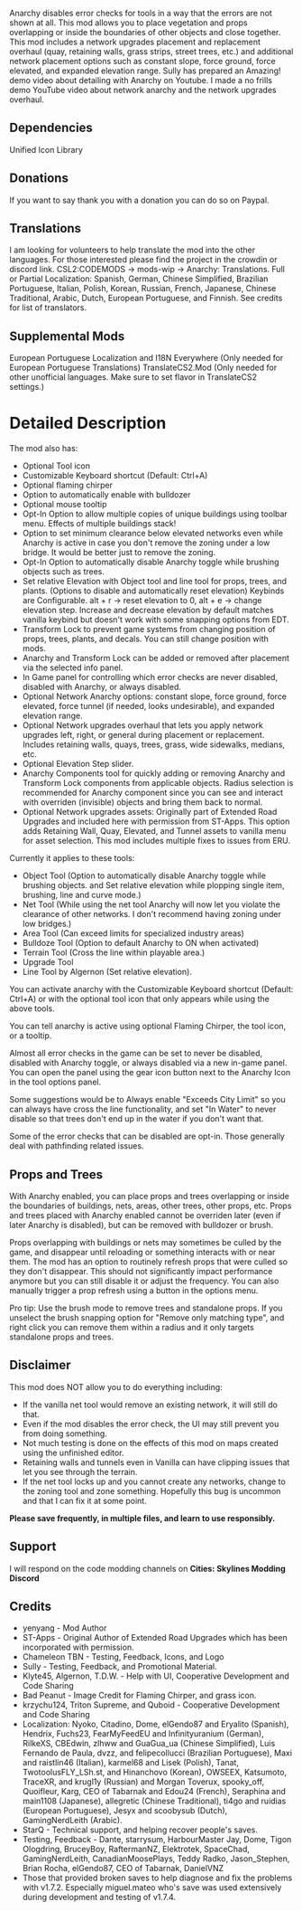 Anarchy disables error checks for tools in a way that the errors are not shown at all.
This mod allows you to place vegetation and props overlapping or inside the boundaries of other objects and close together.
This mod includes a network upgrades placement and replacement overhaul (quay, retaining walls, grass strips, street trees, etc.) and additional network placement options such as constant slope, force ground, force elevated, and expanded elevation range.
Sully has prepared an Amazing! demo video about detailing with Anarchy on Youtube. I made a no frills demo YouTube video about network anarchy and the network upgrades overhaul.

## Dependencies
Unified Icon Library

## Donations
If you want to say thank you with a donation you can do so on Paypal.

## Translations
I am looking for volunteers to help translate the mod into the other languages. For those interested please find the project in the crowdin or discord link. CSL2:CODEMODS -> mods-wip -> Anarchy: Translations.
Full or Partial Localization: Spanish, German, Chinese Simplified, Brazilian Portuguese, Italian, Polish, Korean, Russian, French, Japanese, Chinese Traditional, Arabic, Dutch, European Portuguese, and Finnish. See credits for list of translators.

## Supplemental Mods
European Portuguese Localization and I18N Everywhere (Only needed for European Portuguese Translations)
TranslateCS2.Mod (Only needed for other unofficial languages. Make sure to set flavor in TranslateCS2 settings.)

# Detailed Description
The mod also has: 
* Optional Tool icon
* Customizable Keyboard shortcut (Default: Ctrl+A)
* Optional flaming chirper
* Option to automatically enable with bulldozer
* Optional mouse tooltip
* Opt-In Option to allow multiple copies of unique buildings using toolbar menu. Effects of multiple buildings stack!
* Option to set minimum clearance below elevated networks even while Anarchy is active in case you don't remove the zoning under a low bridge. It would be better just to remove the zoning.
* Opt-In Option to automatically disable Anarchy toggle while brushing objects such as trees.
* Set relative Elevation with Object tool and line tool for props, trees, and plants. (Options to disable and automatically reset elevation) Keybinds are Configurable. alt + r -> reset elevation to 0, alt + e -> change elevation step. Increase and decrease elevation by default matches vanilla keybind but doesn't work with some snapping options from EDT.
* Transform Lock to prevent game systems from changing position of props, trees, plants, and decals. You can still change position with mods.
* Anarchy and Transform Lock can be added or removed after placement via the selected info panel.
* In Game panel for controlling which error checks are never disabled, disabled with Anarchy, or always disabled.
* Optional Network Anarchy options: constant slope, force ground, force elevated, force tunnel (if needed, looks undesirable), and expanded elevation range.
* Optional Network upgrades overhaul that lets you apply network upgrades left, right, or general during placement or replacement. Includes retaining walls, quays, trees, grass, wide sidewalks, medians, etc.
* Optional Elevation Step slider.
* Anarchy Components tool for quickly adding or removing Anarchy and Transform Lock components from applicable objects. Radius selection is recommended for Anarchy component since you can see and interact with overriden (invisible) objects and bring them back to normal.
* Optional Network upgrades assets: Originally part of Extended Road Upgrades and included here with permission from ST-Apps. This option adds Retaining Wall, Quay, Elevated, and Tunnel assets to vanilla menu for asset selection. This mod includes multiple fixes to issues from ERU.
 
Currently it applies to these tools:
* Object Tool (Option to automatically disable Anarchy toggle while brushing objects. and Set relative elevation while plopping single item, brushing, line and curve mode.)
* Net Tool (While using the net tool Anarchy will now let you violate the clearance of other networks. I don't recommend having zoning under low bridges.)
* Area Tool (Can exceed limits for specialized industry areas)
* Bulldoze Tool (Option to default Anarchy to ON when activated)
* Terrain Tool (Cross the line within playable area.)
* Upgrade Tool
* Line Tool by Algernon (Set relative elevation).

You can activate anarchy with the Customizable Keyboard shortcut (Default: Ctrl+A) or with the optional tool icon that only appears while using the above tools.

You can tell anarchy is active using optional Flaming Chirper, the tool icon, or a tooltip.

Almost all error checks in the game can be set to never be disabled, disabled with Anarchy toggle, or always disabled via a new in-game panel. You can open the panel using the gear icon button next to the Anarchy Icon in the tool options panel.

Some suggestions would be to Always enable "Exceeds City Limit" so you can always have cross the line functionality, and set "In Water" to never disable so that trees don't end up in the water if you don't want that.

Some of the error checks that can be disabled are opt-in. Those generally deal with pathfinding related issues.

## Props and Trees
With Anarchy enabled, you can place props and trees overlapping or inside the boundaries of buildings, nets, areas, other trees, other props, etc. Props and trees placed with Anarchy enabled cannot be overriden later (even if later Anarchy is disabled), but can be removed with bulldozer or brush.

Props overlapping with buildings or nets may sometimes be culled by the game, and disappear until reloading or something interacts with or near them.
The mod has an option to routinely refresh props that were culled so they don't disappear. This should not significantly impact performance anymore but you can still disable it or adjust the frequency.
You can also manually trigger a prop refresh using a button in the options menu.

Pro tip: Use the brush mode to remove trees and standalone props. If you unselect the brush snapping option for "Remove only matching type", and right click you can remove them within a radius and it only targets standalone props and trees.

## Disclaimer
This mod does NOT allow you to do everything including:
* If the vanilla net tool would remove an existing network, it will still do that.
* Even if the mod disables the error check, the UI may still prevent you from doing something.
* Not much testing is done on the effects of this mod on maps created using the unfinished editor.
* Retaining walls and tunnels even in Vanilla can have clipping issues that let you see through the terrain.
* If the net tool locks up and you cannot create any networks, change to the zoning tool and zone something. Hopefully this bug is uncommon and that I can fix it at some point.

**Please save frequently, in multiple files, and learn to use responsibly.**

## Support
I will respond on the code modding channels on **Cities: Skylines Modding Discord**

## Credits 
* yenyang - Mod Author
* ST-Apps - Original Author of Extended Road Upgrades which has been incorporated with permission.
* Chameleon TBN - Testing, Feedback, Icons, and Logo
* Sully - Testing, Feedback, and Promotional Material.
* Klyte45, Algernon, T.D.W. - Help with UI, Cooperative Development and Code Sharing
* Bad Peanut - Image Credit for Flaming Chirper, and grass icon.
* krzychu124, Triton Supreme, and Quboid - Cooperative Development and Code Sharing
* Localization: Nyoko, Citadino, Dome, elGendo87 and Eryalito (Spanish), Hendrix, Fuchs23, FearMyFeedEU and Infinityuranium (German), RilkeXS, CBEdwin, zlhww and GuaGua_ua (Chinese Simplified), Luis Fernando de Paula, dvzz, and felipecollucci (Brazilian Portuguese), Maxi and raistlin46 (Italian), karmel68 and Lisek (Polish), Tanat, TwotoolusFLY_LSh.st, and Hinanchovo (Korean), OWSEEX, Katsumoto, TraceXR, and krugl1y (Russian) and Morgan Toverux, spooky_off, Quoifleur, Karg, CEO of Tabarnak and Edou24 (French), Seraphina and main1108 (Japanese), allegretic (Chinese Traditional), ti4go and ruidias (European Portuguese), Jesyx and scoobysub (Dutch), GamingNerdLeith (Arabic).
* StarQ - Technical support, and helping recover people's saves.
* Testing, Feedback - Dante, starrysum, HarbourMaster Jay, Dome, Tigon Ologdring, BruceyBoy, RaftermanNZ, Elektrotek, SpaceChad, GamingNerdLeith, CanadianMoosePlays, Teddy Radko, Jason_Stephen, Brian Rocha, elGendo87, CEO of Tabarnak, DanielVNZ
* Those that provided broken saves to help diagnose and fix the problems with v1.7.2. Especially miguel.mateo who's save was used extensively during development and testing of v1.7.4.